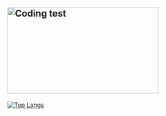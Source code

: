 ## <img align="center" alt="Coding test" width="350" height="200" src="https://github.com/caliskate/caliskate/blob/main/0b63101d12d999ccfdb9923c83576534.gif?raw=true">
[![Top Langs](https://github-readme-stats.vercel.app/api/top-langs/?username=caliskate&layout=donut&theme=transparent)](https://github.com/anuraghazra/github-readme-stats)

<!--
**caliskate/caliskate** is a ✨ _special_ ✨ repository because its `README.md` (this file) appears on your GitHub profile.

Here are some ideas to get you started:

- 🔭 I’m currently working on 
- 🌱 I’m currently learning machine learning with Python
- 👯 I’m looking to collaborate on applied artificial intelligence
- 🤔 I’m looking for help with ...
- 💬 Ask me about ...
- 📫 How to reach me: ...
- 😄 Pronouns: ...
- ⚡ Fun fact: ...
-->
